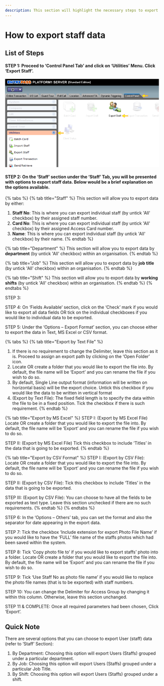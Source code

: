 ```yaml
---
description: This section will highlight the necessary steps to export staff data
---
```


# How to export staff data

## List of Steps

#### STEP 1: Proceed to ‘Control Panel Tab’ and click on ‘Utilities’ Menu. Click ‘Export Staff’.

![](../.gitbook/assets/untitled1.png)



#### STEP 2: On the ‘Staff’ section under the ‘Staff’ Tab, you will be presented with options to export staff data. Below would be a brief explanation on the options available. 

{% tabs %}
{% tab title="Staff" %}
This section will allow you to export data by either:

1. **Staff No**: This is where you can export individual staff \(by untick 'All' checkbox\) by their assigned staff number.
2. **Card No**: This is where you can export individual staff \(by untick 'All' checkbox\) by their assigned Access Card number.
3. **Name**: This is where you can export individual staff \(by untick 'All' checkbox\) by their name.
{% endtab %}

{% tab title="Department" %}
This section will allow you to export data by **department** \(by untick 'All' checkbox\) within an organisation.
{% endtab %}

{% tab title="Job" %}
This section will allow you to export data by **job title** \(by untick 'All' checkbox\) within an organisation.
{% endtab %}

{% tab title="Shift" %}
This section will allow you to export data by **working shifts** \(by untick 'All' checkbox\) within an organisation.
{% endtab %}
{% endtabs %}

STEP 3: 

STEP 4: On ‘Fields Available’ section, click on the ‘Check’ mark if you would like to export all data fields OR tick on the individual checkboxes if you would like to individual data to be exported.

STEP 5: Under the ‘Options – Export Format’ section, you can choose either to export the data in Text, MS Excel or CSV format.

{% tabs %}
{% tab title="Export by Text File" %}
1. If there is no requirement to change the Delimiter, leave this section as it is. Proceed to assign an export path by clicking on the ‘Open Folder’ icon.
2. Locate OR create a folder that you would like to export the file into. By default, the file name will be ‘Export’ and you can rename the file if you wish to do so.
3. By default, Single Line output format \(information will be written on horizontal basis\) will be the export choice. Untick this checkbox if you would like the data to be written in vertical format
4. \(Export by Text File\): The fixed field length is to specify the data within the file to be in a fixed position. Tick the checkbox if there is such requirement.
{% endtab %}

{% tab title="Export by MS Excel" %}
STEP I: \(Export by MS Excel File\) Locate OR create a folder that you would like to export the file into. By default, the file name will be ‘Export’ and you can rename the file if you wish to do so.

STEP II: \(Export by MS Excel File\) Tick this checkbox to include ‘Titles’ in the data that is going to be exported.
{% endtab %}

{% tab title="Export by CSV Format" %}
STEP I: \(Export by CSV File\): Locate OR create a folder that you would like to export the file into. By default, the file name will be ‘Export’ and you can rename the file if you wish to do so.

STEP II: \(Export by CSV File\): Tick this checkbox to include ‘Titles’ in the data that is going to be exported.

STEP III: \(Export by CSV File\): You can choose to have all the fields to be exported as text type. Leave this section unchecked if there are no such requirements.
{% endtab %}
{% endtabs %}

STEP 6: In the ‘Options – Others’ tab, you can set the format and also the separator for date appearing in the export data.

STEP 7: Tick the checkbox ‘Include extension for export Photo File Name’ if you would like to have the ‘FULL’ file name of the staffs photos which had been saved within the system.

STEP 8: Tick ‘Copy photo file to’ if you would like to export staffs’ photo into a folder. Locate OR create a folder that you would like to export the file into. By default, the file name will be ‘Export’ and you can rename the file if you wish to do so.

STEP 9: Tick ‘Use Staff No as photo file name’ if you would like to replace the photo file names \(that is to be exported\) with staff numbers.

STEP 10: You can change the Delimiter for Access Group by changing it within this column. Otherwise, leave this section unchanged.

STEP 11 & COMPLETE: Once all required parameters had been chosen, Click ‘Export’.

## Quick Note

There are several options that you can choose to export User \(staff\) data \(refer to ‘Staff’ Section\): 

1. By Department: Choosing this option will export Users \(Staffs\) grouped under a particular department.
2. By Job: Choosing this option will export Users \(Staffs\) grouped under a particular Job Title.
3. By Shift: Choosing this option will export Users \(Staffs\) grouped under a shift.

